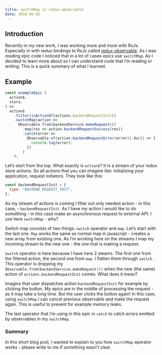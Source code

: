 ```yaml
---
title: switchMap in redux-observable
date: 2018-06-02
---
```


## Introduction

Recently in my new work, I was working more and more with RxJs. Especially in with redux bindings to RxJs called [redux-observable](https://github.com/redux-observable/redux-observable). As I was reading epic code I noticed that in a lot of cases epics use `switchMap`. As I decided to learn more about so I can understand code that I’m reading or writing. This is a quick summary of what I learned.

## Example

```js
const exampleEpic (
  action$,
  store,
) =>
  action$
    .filter(isActionOf(actions.backendRequestInit))
    .switchMap(action =>
      Observable.from(backendService.makeRequest())
        .map(res => action.backendRequestSuccess(res))
        .catch(error =>
          Observable.of(action.backendRequestError(error)).do(() => {
            console.log(error);
          })
        )
    );
```

Let’s start from the top. What exactly is `action$`? It is a stream of your redux store actions. So all actions that you can imagine like: initializing your application, request initiators. They look like this:

```js
const backendRequestInit = {
  type: "BACKEND_REQUEST_INIT",
};
```

As my stream of actions is coming I filter out only needed action - in this case, - `backendRequestInit`. As I have my action I would like to do something - in this case make an asynchronous request to external API. I use here `switchMap` - why?

Switch map consists of two things: `switch` operator and `map`. Let’s start with the last one. `Map` works the same as normal map in javascript - creates a new array from existing one. As I’m working here on the streams I map my incoming stream to the new one - the one that is making a request.

`Switch` operator is here because I have here 2 steams. The first one from the filtered action, the second one from `map`. I flatten them through `switch` . This operator is dropping my `Observable.from(backendService.makeRequest())` when the new (the same) action of `actions.backendRequestInit` comes. What does it mean?

Imagine that user dispatches action `backendRequestInit` for example by clicking the button. My epics are in the middle of processing the request - as it may take a long time. But the user clicks the button again! In this case, using `switchMap` I can cancel previous observable and make the request again. This is useful to prevent for example memory leaks.

The last operator that I’m using in this epic in `catch` to catch errors emitted by observables in my `switchMap`.

### Summary

In this short blog post, I wanted to explain to you how `switchMap` operator works - please write to me if something wasn’t clear.
